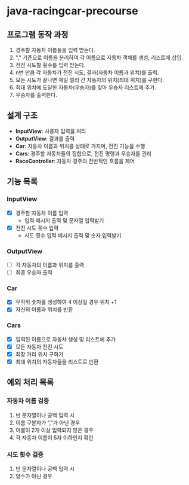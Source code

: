 # java-racingcar-precourse

## 프로그램 동작 과정

1. 경주할 자동차 이름들을 입력 받는다.
2. "," 기준으로 이름을 분리하여 각 이름으로 자동차 객체를 생성, 리스트에 삽입.
3. 전진 시도할 횟수를 입력 받는다.
4. n번 만큼 각 자동차가 전진 시도, 결과(자동차 이름과 위치)를 출력.
5. 모든 시도가 끝나면 제일 멀리 간 자동차의 위치(최대 위치)를 구한다.
6. 최대 위치에 도달한 자동차(우승자)를 찾아 우승자 리스트에 추가.
7. 우승자를 출력한다.

## 설계 구조

- **InputView**: 사용자 입력을 처리
- **OutputView**: 결과를 출력
- **Car**: 자동차 이름과 위치를 상태로 가지며, 전진 기능을 수행
- **Cars**: 경주할 자동차들의 집합으로, 전진 명령과 우승자를 관리
- **RaceController**: 자동차 경주의 전반적인 흐름을 제어

## 기능 목록

### InputView

- [x] 경주할 자동차 이름 입력
    - 입력 메시지 출력 및 문자열 입력받기
- [x] 전진 시도 횟수 입력
    - 시도 횟수 입력 메시지 출력 및 숫자 입력받기

### OutputView

- [ ] 각 자동차의 이름과 위치를 출력
- [ ] 최종 우승자 출력

### Car

- [x] 무작위 숫자를 생성하여 4 이상일 경우 위치 +1
- [x] 자신의 이름과 위치를 반환

### Cars

- [x] 입력된 이름으로 자동차 생성 및 리스트에 추가
- [x] 모든 자동차 전진 시도
- [x] 최장 거리 위치 구하기
- [x] 최대 위치의 자동차들을 리스트로 반환

## 예외 처리 목록

### 자동차 이름 검증

1. 빈 문자열이나 공백 입력 시
2. 이름 구분자가 ","가 아닌 경우
3. 이름이 2개 이상 입력되지 않은 경우
4. 각 자동차 이름이 5자 이하인지 확인

### 시도 횟수 검증

1. 빈 문자열이나 공백 입력 시
2. 양수가 아닌 경우